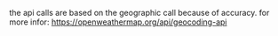 
the api calls are based on the geographic call because of accuracy.
for more infor: https://openweathermap.org/api/geocoding-api